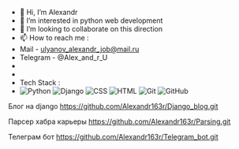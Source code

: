 - 👋 Hi, I’m Alexandr
- 👀 I’m interested in python web development
- 💞️ I’m looking to collaborate on this direction
- 📫 How to reach me :
- Mail - ulyanov_alexandr_job@mail.ru
- Telegram - @Alex_and_r_U
-
-
- Tech Stack :
- ![Python](https://user-images.githubusercontent.com/94179286/156891265-98ddf279-eee6-403c-b17b-6b25fdd7e34a.svg)
![Django](https://user-images.githubusercontent.com/94179286/156891340-297e3e41-65bf-4d55-ba89-9bd35494061c.svg)
![CSS](https://user-images.githubusercontent.com/94179286/156891344-e0adc77c-12f8-4178-8408-2603bbae07da.svg)
![HTML](https://user-images.githubusercontent.com/94179286/156891345-7871d7b0-984c-43b1-a344-4547e4e9bb12.svg)
![Git](https://user-images.githubusercontent.com/94179286/156891352-c14dff70-71b9-41a1-a3e7-75a8283cdf4d.svg)
![GitHub](https://user-images.githubusercontent.com/94179286/156891353-b8ac0a44-1bf8-460d-8456-1b7937646cb1.svg)



Блог на django https://github.com/Alexandr163r/Django_blog.git

Парсер хабра карьеры https://github.com/Alexandr163r/Parsing.git

Телеграм бот https://github.com/Alexandr163r/Telegram_bot.git
